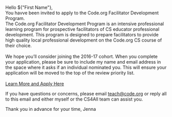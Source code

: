 Hello ${"First Name"},
<br>
You havve been invited to apply to the Code.org Facilitator Development Program.
<br>
The Code.org Facilitator Development Program is an intensive professional learning program for prospective facilitators of 
CS educator professional development. This program is designed to prepare facilitators to provide high quality local professional 
development on the Code.org CS course of their choice.
<br><br>
We hope you’ll consider joining the 2016-17 cohort. When you complete your application, please be sure to include my name and email address in the 
space where it asks if an individual nominated you. This will ensure your application will be moved to the top of the review priority list.
<br><br>
<a href="https://code.org/educate/facilitator">Learn More and Apply Here</a>

If you have questions or concerns, please email teach@code.org or reply all to this email and either myself or the CS4All team can assist you.

Thank you in advance for your time,
Jenna